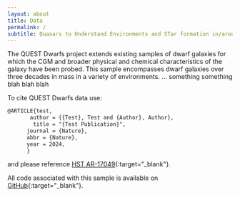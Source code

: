 ```yaml
---
layout: about
title: Data
permalink: /
subtitle: Quasars to Understand Environments and STar formation in/around Dwarfs
---
```


The QUEST Dwarfs project extends existing samples of dwarf galaxies for which the CGM and broader physical and chemical characteristics of the galaxy have been probed. This sample encompasses dwarf galaxies over three decades in mass in a variety of environments. ... something something blah blah blah

To cite QUEST Dwarfs data use:

```tex
@ARTICLE{test,
       author = {{Test}, Test and {Author}, Author},
        title = "{Test Publication}",
      journal = {Nature},
      abbr = {Nature},
      year = 2024,
      }
```

and please reference [HST AR-17049](https://ui.adsabs.harvard.edu/abs/2022hst..prop17049P/abstract){:target="_blank"}.

All code associated with this sample is available on [GitHub](https://github.com/QUESTDwarfs){:target="_blank"}.